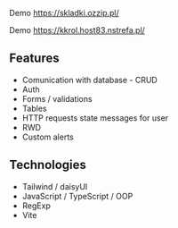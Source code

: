 Demo https://skladki.ozzip.pl/

Demo https://kkrol.host83.nstrefa.pl/


## Features

* Comunication with database - CRUD
* Auth 
* Forms / validations
* Tables
* HTTP requests state messages for user
* RWD
* Custom alerts


## Technologies

* Tailwind / daisyUI
* JavaScript / TypeScript / OOP
* RegExp
* Vite
